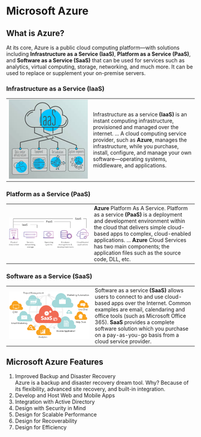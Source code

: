 

<link rel="stylesheet" href="css/azure.css">

# Microsoft Azure

## What is Azure?
At its core, Azure is a public cloud computing platform—with solutions including <b>Infrastructure as a Service (IaaS)</b>, <b>Platform as a Service (PaaS)</b>, and <b>Software as a Service (SaaS)</b> that can be used for services such as analytics, virtual computing, storage, networking, and much more. It can be used to replace or supplement your on-premise servers.

### Infrastructure as a Service (IaaS)

<table cellspacing="0" cellpadding="0">
<tr>
<td width=500  align="center">
<img src="images/image3.jpg">
</td>
<td width=500>
Infrastructure as a service <b>(IaaS)</b> is an instant computing infrastructure, provisioned and managed over the internet. ... A cloud computing service provider, such as <b> Azure</b>, manages the infrastructure, while you purchase, install, configure, and manage your own software—operating systems, middleware, and applications.
</td>
</tr>
</table>

### Platform as a Service (PaaS)
<table cellspacing="0" cellpadding="0">
<tr>
<td width=500  align="center">
<img src="images/image4.png">
</td>
<td width=500>
<b>Azure</b> Platform As A Service. Platform as a service <b>(PaaS)</b> is a deployment and development environment within the cloud that delivers simple cloud-based apps to complex, cloud-enabled applications. ... <b>Azure</b> Cloud Services has two main components; the application files such as the source code, DLL, etc.
</td>
</tr>
</table>

### Software as a Service (SaaS)

<table cellspacing="0" cellpadding="0">
<tr>
<td width=500  align="center">
<img src="images/image5.png">
</td>
<td width=500>
Software as a service <b>(SaaS)</b> allows users to connect to and use cloud-based apps over the Internet. Common examples are email, calendaring and office tools (such as Microsoft Office 365). <b>SaaS</b> provides a complete software solution which you purchase on a pay-as-you-go basis from a cloud service provider.
</td>
</tr>
</table>

## Microsoft Azure Features
1. Improved Backup and Disaster Recovery  
	Azure is a backup and disaster recovery dream tool. Why? Because of its flexibility, advanced site recovery, and built-in integration.
1. Develop and Host Web and Mobile Apps
1. Integration with Active Directory
1. Design with Security in Mind
1. Design for Scalable Performance
1. Design for Recoverability
1. Design for Efficiency
